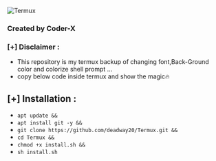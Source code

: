 ![Termux](https://i.imgur.com/zKFCgoT.jpg)

###  Created by Coder-X

### [+] Disclaimer :

* This repository is my termux backup of changing font,Back-Ground color and colorize shell prompt ...
* copy below code inside termux and show the magic🔥

## [+] Installation :

* ```apt update &&``` 
* ```apt install git -y &&```
* ```git clone https://github.com/deadway20/Termux.git &&```
* ```cd Termux &&```
* ```chmod +x install.sh &&```
* ```sh install.sh```

